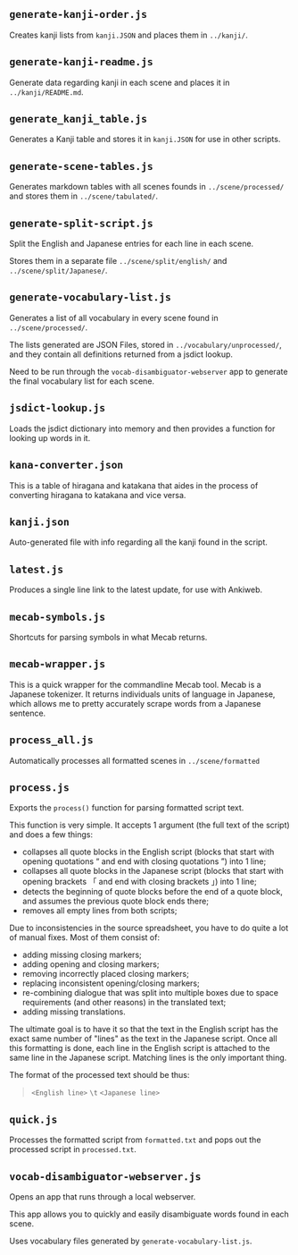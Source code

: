`generate-kanji-order.js`
---
Creates kanji lists from `kanji.JSON` and places them in `../kanji/`.

`generate-kanji-readme.js`
---
Generate data regarding kanji in each scene and places it in `../kanji/README.md`.

`generate_kanji_table.js`
---
Generates a Kanji table and stores it in `kanji.JSON` for use in other scripts.

`generate-scene-tables.js`
---
Generates markdown tables with all scenes founds in `../scene/processed/` and stores them in `../scene/tabulated/`.

`generate-split-script.js`
---
Split the English and Japanese entries for each line in each scene.

Stores them in a separate file `../scene/split/english/` and `../scene/split/Japanese/`.

`generate-vocabulary-list.js`
---
Generates a list of all vocabulary in every scene found in `../scene/processed/`.

The lists generated are JSON Files, stored in `../vocabulary/unprocessed/`, and they contain all definitions returned from a jsdict lookup.

Need to be run through the `vocab-disambiguator-webserver` app to generate the final vocabulary list for each scene.

`jsdict-lookup.js`
---
Loads the jsdict dictionary into memory and then provides a function for looking up words in it.

`kana-converter.json`
---
This is a table of hiragana and katakana that aides in the process of converting hiragana to katakana and vice versa.

`kanji.json`
---
Auto-generated file with info regarding all the kanji found in the script.

`latest.js`
---
Produces a single line link to the latest update, for use with Ankiweb.

`mecab-symbols.js`
---
Shortcuts for parsing symbols in what Mecab returns.

`mecab-wrapper.js`
---
This is a quick wrapper for the commandline Mecab tool. Mecab is a Japanese tokenizer.
It returns individuals units of language in Japanese, which allows me to pretty accurately
scrape words from a Japanese sentence.

`process_all.js`
---
Automatically processes all formatted scenes in `../scene/formatted`

`process.js`
---
Exports the `process()` function for parsing formatted script text.

This function is very simple. It accepts 1 argument (the full text of the script) and does a few things:
* collapses all quote blocks in the English script (blocks that start with opening quotations “ and end with closing quotations ”) into 1 line;
* collapses all quote blocks in the Japanese script (blocks that start with opening brackets 「 and end with closing brackets 」) into 1 line;
* detects the beginning of quote blocks before the end of a quote block, and assumes the previous quote block ends there;
* removes all empty lines from both scripts;

Due to inconsistencies in the source spreadsheet, you have to do quite a lot of manual fixes. Most of them consist of:
* adding missing closing markers;
* adding opening and closing markers;
* removing incorrectly placed closing markers;
* replacing inconsistent opening/closing markers;
* re-combining dialogue that was split into multiple boxes due to space requirements (and other reasons) in the translated text;
* adding missing translations.

The ultimate goal is to have it so that the text in the English script has the exact same number of "lines" as the text in the Japanese script. Once all this formatting is done, each line in the English script is attached to the same line in the Japanese script. Matching lines is the only important thing.

The format of the processed text should be thus:

>`<English line>` `\t` `<Japanese line>`

`quick.js`
---
Processes the formatted script from `formatted.txt` and pops out the processed script in `processed.txt`.

`vocab-disambiguator-webserver.js`
---
Opens an app that runs through a local webserver.

This app allows you to quickly and easily disambiguate words found in each scene.

Uses vocabulary files generated by `generate-vocabulary-list.js`.